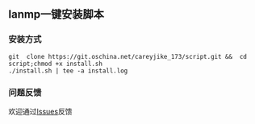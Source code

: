 
## lanmp一键安装脚本

### 安装方式
```
git  clone https://git.oschina.net/careyjike_173/script.git &&  cd script;chmod +x install.sh
./install.sh | tee -a install.log
```
### 问题反馈
欢迎通过[Issues](http://git.oschina.net/careyjike_173/script/issues)反馈